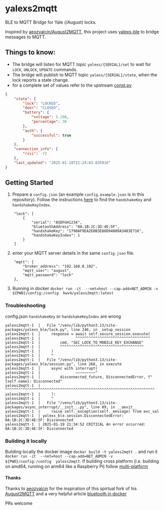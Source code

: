 # yalexs2mqtt
BLE to MQTT Bridge for Yale (/August) locks.

Inspired by [aeozyalcin/August2MQTT](https://github.com/aeozyalcin/August2MQTT), this project uses [yalexs-ble](https://github.com/bdraco/yalexs-ble) to bridge messages to MQTT.   

## Things to know:
- The bridge will listen for MQTT topic `yalexs/{SERIAL}/set` to wait for `LOCK`, `UNLOCK`, `UPDATE` commands.  
- The bridge will publish to MQTT topic `yalexs/{SERIAL}/state`, when the lock reports a state change.
- for a complete set of values refer to the upstream [const.py](https://github.com/bdraco/yalexs-ble/blob/main/src/yalexs_ble/const.py)

```json
{
    "state": {
        "lock": "LOCKED",
        "door": "CLOSED",
        "battery": {
            "voltage": 5.298,
            "percentage": 30
        },
        "auth": {
            "successful": true
        }
    },
    "connection_info": {
        "rssi": -72
    },
    "last_updated": "2025-01-19T22:24:03.835916"
}
```


## Getting Started
1.  Prepare a `config.json` (an example  `config.example.json` is in this repository).  Follow the instructions [here](https://github.com/Friendly0Fire/augustpy#putting-it-all-together) to find the `handshakeKey` and `handshakeKeyIndex`. 

```
	"lock": [
		{
            "serial": "ASDFGH1234",
			"bluetoothAddress": "0A:1B:2C:3D:4E:5F",
			"handshakeKey": "1798AF9EA2E0B3E86D94809A3483E716",
			"handshakeKeyIndex": 1
		}
	]
```
2. enter your MQTT server details in the same `config.json` file. 

```
    "mqtt": {
        "broker_address": "192.168.0.192",
        "mqtt_user": "august",
        "mqtt_password": "lock"
    },
```

3. Running in docker
`docker run -it  --net=host --cap-add=NET_ADMIN -v ${PWD}/config:/config  kwv4/yalexs2mqtt:latest`





### Troubleshooting

config.json `handshakeKey` or `handshakeKeyIndex` are wrong
```
yalexs2mqtt-1  |   File "/venv/lib/python3.13/site-packages/yalexs_ble/lock.py", line 246, in _setup_session
yalexs2mqtt-1  |     response = await self.secure_session.execute(
yalexs2mqtt-1  |                ^^^^^^^^^^^^^^^^^^^^^^^^^^^^^^^^^^
yalexs2mqtt-1  |         cmd, "SEC_LOCK_TO_MOBILE_KEY_EXCHANGE"
yalexs2mqtt-1  |         ^^^^^^^^^^^^^^^^^^^^^^^^^^^^^^^^^^^^^^
yalexs2mqtt-1  |     )
yalexs2mqtt-1  |     ^
yalexs2mqtt-1  |   File "/venv/lib/python3.13/site-packages/yalexs_ble/session.py", line 268, in execute
yalexs2mqtt-1  |     async with interrupt(
yalexs2mqtt-1  |                ~~~~~~~~~^
yalexs2mqtt-1  |         disconnected_future, DisconnectedError, f"{self.name}: Disconnected"
yalexs2mqtt-1  |         ^^^^^^^^^^^^^^^^^^^^^^^^^^^^^^^^^^^^^^^^^^^^^^^^^^^^^^^^^^^^^^^^^^^^
yalexs2mqtt-1  |     ):
yalexs2mqtt-1  |     ^
yalexs2mqtt-1  |   File "/venv/lib/python3.13/site-packages/async_interrupt/__init__.py", line 89, in __aexit__
yalexs2mqtt-1  |     raise self._exception(self._message) from exc_val
yalexs2mqtt-1  | yalexs_ble.session.DisconnectedError: 0A:1B:2C:3D:4E:5F: Disconnected
yalexs2mqtt-1  | 2025-01-19 21:34:52 CRITICAL An error occurred: 0A:1B:2C:3D:4E:5F: Disconnected
```

### Building it locally

Building locally the docker image `docker build -t yalexs2mqtt .` and run it `docker run -it  --net=host --cap-add=NET_ADMIN -v ${PWD}/config:/config  yalexs2mqtt`.  If building cross platform (i.e. building on amd64, running on arm64 like a Raspberry Pi) follow 
 [multi-platform](https://docs.docker.com/build/building/multi-platform/#install-qemu-manually)


 #### Thanks
Thanks to [aeozyalcin](https://github.com/aeozyalcin) for the inspiration of this spirtual fork of his [August2MQTT](https://github.com/aeozyalcin/August2MQTT) and a very helpful article    [bluetooth in docker](https://medium.com/omi-uulm/how-to-run-containerized-bluetooth-applications-with-bluez-dced9ab767f6) 


PRs welcome